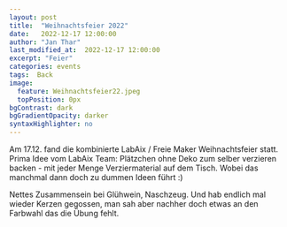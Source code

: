 ```yaml
---
layout: post
title:  "Weihnachtsfeier 2022"
date:   2022-12-17 12:00:00
author: "Jan Thar"
last_modified_at:  2022-12-17 12:00:00
excerpt: "Feier"
categories: events
tags:  Back
image:
  feature: Weihnachtsfeier22.jpeg
  topPosition: 0px
bgContrast: dark
bgGradientOpacity: darker
syntaxHighlighter: no
---
```


Am 17.12. fand die kombinierte LabAix / Freie Maker Weihnachtsfeier statt. 
Prima Idee vom LabAix Team: Plätzchen ohne Deko zum selber verzieren backen - mit jeder Menge Verziermaterial auf dem Tisch.
Wobei das manchmal dann doch zu dummen Ideen führt :)

Nettes Zusammensein bei Glühwein, Naschzeug. 
Und hab endlich mal wieder Kerzen gegossen, man sah aber nachher doch etwas an den Farbwahl das die Übung fehlt.
